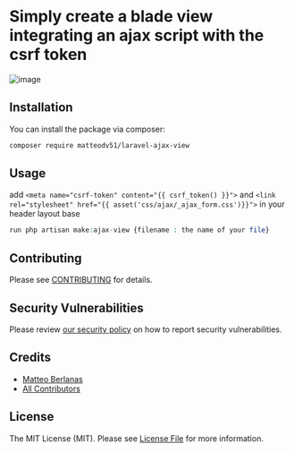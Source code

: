 # Simply create a blade view integrating an ajax script with the csrf token

![image](https://user-images.githubusercontent.com/104217825/234743332-088aa023-1720-41de-926c-d7d919271e45.png)


## Installation

You can install the package via composer:

```bash
composer require matteodv51/laravel-ajax-view
```



## Usage


add ``<meta name="csrf-token" content="{{ csrf_token() }}">`` and 
``<link rel="stylesheet" href="{{ asset('css/ajax/_ajax_form.css')}}">``
in your header layout base



```php
run php artisan make:ajax-view {filename : the name of your file}  
```

## Contributing

Please see [CONTRIBUTING](CONTRIBUTING.md) for details.

## Security Vulnerabilities

Please review [our security policy](../../security/policy) on how to report security vulnerabilities.

## Credits

- [Matteo Berlanas](https://github.com/MatteoDv51)
- [All Contributors](../../contributors)

## License

The MIT License (MIT). Please see [License File](LICENSE.md) for more information.
